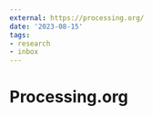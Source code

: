 ```yaml
---
external: https://processing.org/
date: '2023-08-15'
tags:
- research
- inbox
---
```


# Processing.org
